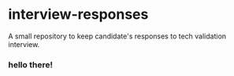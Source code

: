 # interview-responses

A small repository to keep candidate's responses to tech validation interview.

### hello there!

